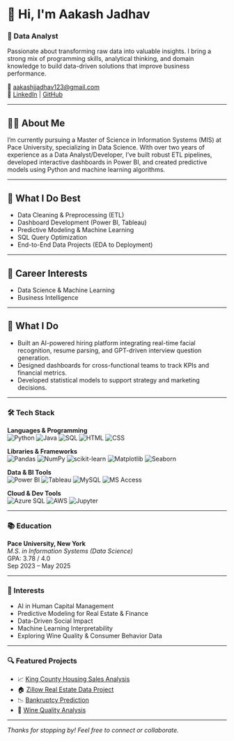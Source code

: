 # 👋 Hi, I'm Aakash Jadhav

### 🎯 Data Analyst  
Passionate about transforming raw data into valuable insights. I bring a strong mix of programming skills, analytical thinking, and domain knowledge to build data-driven solutions that improve business performance.

📧 [aakashjjadhav123@gmail.com](mailto:aakashjjadhav123@gmail.com)  
🔗 [LinkedIn](https://www.linkedin.com/in/aakashjadhav123) | [GitHub](https://github.com/aakashjjadhav)

---

## 🧑‍💻 About Me
I’m currently pursuing a Master of Science in Information Systems (MIS) at Pace University, specializing in Data Science. With over two years of experience as a Data Analyst/Developer, I’ve built robust ETL pipelines, developed interactive dashboards in Power BI, and created predictive models using Python and machine learning algorithms.

---

## 🚀 What I Do Best
- Data Cleaning & Preprocessing (ETL)
- Dashboard Development (Power BI, Tableau)
- Predictive Modeling & Machine Learning
- SQL Query Optimization
- End-to-End Data Projects (EDA to Deployment)

---

## 💼 Career Interests
- Data Science & Machine Learning
- Business Intelligence
---

## 📂 What I Do
- Built an AI-powered hiring platform integrating real-time facial recognition, resume parsing, and GPT-driven interview question generation.
- Designed dashboards for cross-functional teams to track KPIs and financial metrics.
- Developed statistical models to support strategy and marketing decisions.

---

### 🛠️ Tech Stack

**Languages & Programming**  
![Python](https://img.shields.io/badge/-Python-3776AB?logo=python&logoColor=white&style=flat-square)
![Java](https://img.shields.io/badge/-Java-007396?logo=java&logoColor=white&style=flat-square)
![SQL](https://img.shields.io/badge/-SQL-4479A1?logo=postgresql&logoColor=white&style=flat-square)
![HTML](https://img.shields.io/badge/-HTML5-E34F26?logo=html5&logoColor=white&style=flat-square)
![CSS](https://img.shields.io/badge/-CSS3-1572B6?logo=css3&logoColor=white&style=flat-square)

**Libraries & Frameworks**  
![Pandas](https://img.shields.io/badge/-Pandas-150458?logo=pandas&logoColor=white&style=flat-square)
![NumPy](https://img.shields.io/badge/-NumPy-013243?logo=numpy&logoColor=white&style=flat-square)
![scikit-learn](https://img.shields.io/badge/-Scikit--learn-F7931E?logo=scikitlearn&logoColor=white&style=flat-square)
![Matplotlib](https://img.shields.io/badge/-Matplotlib-11557C?logo=python&logoColor=white&style=flat-square)
![Seaborn](https://img.shields.io/badge/-Seaborn-4C6EB1?style=flat-square)

**Data & BI Tools**  
![Power BI](https://img.shields.io/badge/-Power%20BI-F2C811?logo=powerbi&logoColor=black&style=flat-square)
![Tableau](https://img.shields.io/badge/-Tableau-E97627?logo=tableau&logoColor=white&style=flat-square)
![MySQL](https://img.shields.io/badge/-MySQL-4479A1?logo=mysql&logoColor=white&style=flat-square)
![MS Access](https://img.shields.io/badge/-MS%20Access-A4373A?logo=microsoft-access&logoColor=white&style=flat-square)

**Cloud & Dev Tools**  
![Azure SQL](https://img.shields.io/badge/-Azure%20SQL-0078D4?logo=microsoftazure&logoColor=white&style=flat-square)
![AWS](https://img.shields.io/badge/-AWS-232F3E?logo=amazon-aws&logoColor=white&style=flat-square)
![Jupyter](https://img.shields.io/badge/-Jupyter-F37626?logo=jupyter&logoColor=white&style=flat-square)

---

### 📚 Education
**Pace University, New York**  
*M.S. in Information Systems (Data Science)*  
GPA: 3.78 / 4.0  
Sep 2023 – May 2025

---

### 🌱 Interests
- AI in Human Capital Management  
- Predictive Modeling for Real Estate & Finance  
- Data-Driven Social Impact  
- Machine Learning Interpretability  
- Exploring Wine Quality & Consumer Behavior Data

---

### 🔍 Featured Projects
- 📈 [King County Housing Sales Analysis](https://github.com/AJJadhav29/King-County-Housing-Sales-Analysis)  
- 🏠 [Zillow Real Estate Data Project](https://github.com/AJJadhav29/Zillow_Database_Project.git)  
- 📉 [Bankruptcy Prediction](https://github.com/AJJadhav29/Bankruptcy_Prediction_Project.git)  
- 🍷 [Wine Quality Analysis](https://github.com/AJJadhav29/WineQuality_Python_Project.git)

---

_Thanks for stopping by! Feel free to connect or collaborate._

